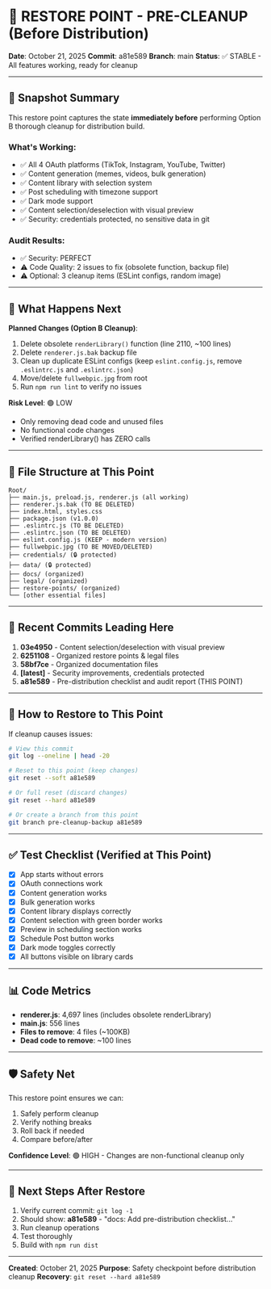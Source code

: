 # 🔖 RESTORE POINT - PRE-CLEANUP (Before Distribution)

**Date**: October 21, 2025
**Commit**: a81e589
**Branch**: main
**Status**: ✅ STABLE - All features working, ready for cleanup

---

## 📸 Snapshot Summary

This restore point captures the state **immediately before** performing Option B thorough cleanup for distribution build.

### What's Working:

- ✅ All 4 OAuth platforms (TikTok, Instagram, YouTube, Twitter)
- ✅ Content generation (memes, videos, bulk generation)
- ✅ Content library with selection system
- ✅ Post scheduling with timezone support
- ✅ Dark mode support
- ✅ Content selection/deselection with visual preview
- ✅ Security: credentials protected, no sensitive data in git

### Audit Results:

- ✅ Security: PERFECT
- ⚠️ Code Quality: 2 issues to fix (obsolete function, backup file)
- ⚠️ Optional: 3 cleanup items (ESLint configs, random image)

---

## 🎯 What Happens Next

**Planned Changes (Option B Cleanup)**:

1. Delete obsolete `renderLibrary()` function (line 2110, ~100 lines)
2. Delete `renderer.js.bak` backup file
3. Clean up duplicate ESLint configs (keep `eslint.config.js`, remove `.eslintrc.js` and `.eslintrc.json`)
4. Move/delete `fullwebpic.jpg` from root
5. Run `npm run lint` to verify no issues

**Risk Level**: 🟢 LOW

- Only removing dead code and unused files
- No functional code changes
- Verified renderLibrary() has ZERO calls

---

## 📂 File Structure at This Point

```
Root/
├── main.js, preload.js, renderer.js (all working)
├── renderer.js.bak (TO BE DELETED)
├── index.html, styles.css
├── package.json (v1.0.0)
├── .eslintrc.js (TO BE DELETED)
├── .eslintrc.json (TO BE DELETED)
├── eslint.config.js (KEEP - modern version)
├── fullwebpic.jpg (TO BE MOVED/DELETED)
├── credentials/ (🔒 protected)
├── data/ (🔒 protected)
├── docs/ (organized)
├── legal/ (organized)
├── restore-points/ (organized)
└── [other essential files]
```

---

## 🔧 Recent Commits Leading Here

1. **03e4950** - Content selection/deselection with visual preview
2. **6251108** - Organized restore points & legal files
3. **58bf7ce** - Organized documentation files
4. **[latest]** - Security improvements, credentials protected
5. **a81e589** - Pre-distribution checklist and audit report (THIS POINT)

---

## 🚀 How to Restore to This Point

If cleanup causes issues:

```bash
# View this commit
git log --oneline | head -20

# Reset to this point (keep changes)
git reset --soft a81e589

# Or full reset (discard changes)
git reset --hard a81e589

# Or create a branch from this point
git branch pre-cleanup-backup a81e589
```

---

## ✅ Test Checklist (Verified at This Point)

- [x] App starts without errors
- [x] OAuth connections work
- [x] Content generation works
- [x] Bulk generation works
- [x] Content library displays correctly
- [x] Content selection with green border works
- [x] Preview in scheduling section works
- [x] Schedule Post button works
- [x] Dark mode toggles correctly
- [x] All buttons visible on library cards

---

## 📊 Code Metrics

- **renderer.js**: 4,697 lines (includes obsolete renderLibrary)
- **main.js**: 556 lines
- **Files to remove**: 4 files (~100KB)
- **Dead code to remove**: ~100 lines

---

## 🛡️ Safety Net

This restore point ensures we can:

1. Safely perform cleanup
2. Verify nothing breaks
3. Roll back if needed
4. Compare before/after

**Confidence Level**: 🟢 HIGH - Changes are non-functional cleanup only

---

## 📝 Next Steps After Restore

1. Verify current commit: `git log -1`
2. Should show: **a81e589** - "docs: Add pre-distribution checklist..."
3. Run cleanup operations
4. Test thoroughly
5. Build with `npm run dist`

---

**Created**: October 21, 2025
**Purpose**: Safety checkpoint before distribution cleanup
**Recovery**: `git reset --hard a81e589`
